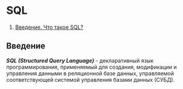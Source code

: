 # SQL

1. [Введение. Что такое SQL?]()

## Введение

***SQL (Structured Query Language)*** - декларативный язык программирования, применяемый для создания, модификации и управления данными в реляционной базе данных, управляемой соответствующей системой управления базами данных (СУБД).

